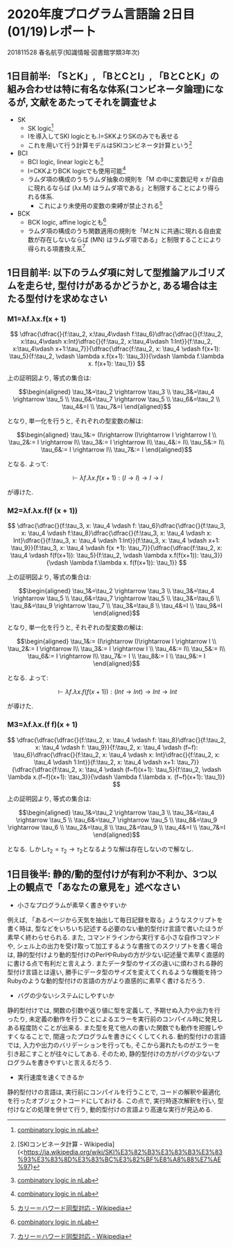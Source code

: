 # 2020年度プログラム言語論 2日目(01/19)レポート

201811528 春名航亨(知識情報‧図書館学類3年次)

## 1日目前半: 「SとK」, 「BとCとI」, 「BとCとK」の組み合わせは特に有名な体系(コンビネータ論理)になるが, 文献をあたってそれを調査せよ

- SK
  - SK logic[^1]
  - Iを導入してSKI logicとも.I=SKKよりSKのみでも表せる
  - これを用いて行う計算モデルはSKIコンビネータ計算という[^2]
- BCI
  - BCI logic, linear logicとも[^1]
  - I=CKKよりBCK logicでも使用可能[^1]
  - ラムダ項の構成のうちラムダ抽象の規則を「M の中に変数記号 x が自由に現れるならば (λx.M) はラムダ項である」と制限することにより得られる体系.
    - これにより未使用の変数の束縛が禁止される[^3]
- BCK
  - BCK logic, affine logicとも[^1]
  - ラムダ項の構成のうち関数適用の規則を「MとN に共通に現れる自由変数が存在しないならば (MN) はラムダ項である」と制限することにより得られる項書換え系[^3]

[^1]: [combinatory logic in nLab](https://ncatlab.org/nlab/show/combinatory+logic)
[^2]: [SKIコンビネータ計算 - Wikipedia](<https://ja.wikipedia.org/wiki/SKI%E3%82%B3%E3%83%B3%E3%83%93%E3%83%8D%E3%83%BC%E3%82%BF%E8%A8%88%E7%AE%97)
[^3]: [カリー＝ハワード同型対応 - Wikipedia](https://ja.wikipedia.org/wiki/%E3%82%AB%E3%83%AA%E3%83%BC%EF%BC%9D%E3%83%8F%E3%83%AF%E3%83%BC%E3%83%89%E5%90%8C%E5%9E%8B%E5%AF%BE%E5%BF%9C)

## 1日目前半: 以下のラムダ項に対して型推論アルゴリズムを走らせ, 型付けがあるかどうかと, ある場合は主たる型付けを求めなさい

### M1=λf.λx.f(x + 1)

$$
\dfrac{\dfrac{}{f:\tau_2, x:\tau_4\vdash f:\tau_6}\dfrac{\dfrac{}{f:\tau_2, x:\tau_4\vdash x:Int}\dfrac{}{f:\tau_2, x:\tau_4\vdash 1:Int}}{f:\tau_2, x:\tau_4\vdash x+1:\tau_7}}{\dfrac{\dfrac{f:\tau_2, x: \tau_4 \vdash f(x+1): \tau_5}{f:\tau_2, \vdash \lambda x.f(x+1): \tau_3}}{\vdash \lambda f.\lambda x. f(x+1): \tau_1}}
$$

上の証明図より, 等式の集合は:

$$\begin{aligned}
\tau_1&=\tau_2 \rightarrow \tau_3 \\
\tau_3&=\tau_4 \rightarrow \tau_5 \\
\tau_6&=\tau_7 \rightarrow \tau_5 \\
\tau_6&=\tau_2 \\
\tau_4&=I \\
\tau_7&=I
\end{aligned}$$

となり, 単一化を行うと, それぞれの型変数の解は:

$$\begin{aligned}
\tau_1&:= (I\rightarrow I)\rightarrow I \rightarrow I \\
\tau_2&:= I \rightarrow I\\
\tau_3&:= I \rightarrow I\\
\tau_4&:= I\\
\tau_5&:= I\\
\tau_6&:= I \rightarrow I\\
\tau_7&:= I
\end{aligned}$$

となる. よって:

$$
\vdash λf.λx.f(x + 1): (I\rightarrow I)\rightarrow I \rightarrow I
$$

が導けた.

### M2=λf.λx.f(f (x + 1))

$$
\dfrac{\dfrac{}{f:\tau_3, x: \tau_4 \vdash f: \tau_6}\dfrac{\dfrac{}{f:\tau_3, x: \tau_4 \vdash f:\tau_8}\dfrac{\dfrac{}{f:\tau_3, x: \tau_4 \vdash x: Int}\dfrac{}{f:\tau_3, x: \tau_4 \vdash 1:Int}}{f:\tau_3, x: \tau_4 \vdash x+1: \tau_9}}{f:\tau_3, x: \tau_4 \vdash f(x +1): \tau_7}}{\dfrac{\dfrac{f:\tau_2, x: \tau_4 \vdash f(f(x+1)): \tau_5}{f:\tau_2, \vdash \lambda x.f(f(x+1)): \tau_3}}{\vdash \lambda f.\lambda x. f(f(x+1)): \tau_1}}
$$

上の証明図より, 等式の集合は:

$$\begin{aligned}
\tau_1&=\tau_2 \rightarrow \tau_3 \\
\tau_3&=\tau_4 \rightarrow \tau_5 \\
\tau_6&=\tau_7 \rightarrow \tau_5 \\
\tau_3&=\tau_6 \\
\tau_8&=\tau_9 \rightarrow \tau_7 \\
\tau_3&=\tau_8 \\
\tau_4&=I \\
\tau_9&=I
\end{aligned}$$

となり, 単一化を行うと, それぞれの型変数の解は:

$$\begin{aligned}
\tau_1&:= (I\rightarrow I)\rightarrow I \rightarrow I \\
\tau_2&:= I \rightarrow I\\
\tau_3&:= I \rightarrow I \\
\tau_4&:= I\\
\tau_5&:= I\\
\tau_6&:= I \rightarrow I\\
\tau_7&:= I \\
\tau_8&:= I \\
\tau_9&:= I
\end{aligned}$$

となる. よって:

$$
\vdash λf.λx.f(f(x + 1)): (Int \rightarrow Int )\rightarrow Int  \rightarrow Int 
$$

が導けた.

### M3=λf.λx.(f f)(x + 1)

$$
\dfrac{\dfrac{\dfrac{}{f:\tau_2, x: \tau_4 \vdash f: \tau_8}\dfrac{}{f:\tau_2, x: \tau_4 \vdash f: \tau_9}}{f:\tau_2, x: \tau_4 \vdash (f~f): \tau_6}\dfrac{\dfrac{}{f:\tau_2, x: \tau_4 \vdash x: Int}\dfrac{}{f:\tau_2, x: \tau_4 \vdash 1:Int}}{f:\tau_2, x: \tau_4 \vdash x+1: \tau_7}}{\dfrac{\dfrac{f:\tau_2, x: \tau_4 \vdash (f~f)(x+1): \tau_5}{f:\tau_2, \vdash \lambda x.(f~f)(x+1): \tau_3}}{\vdash \lambda f.\lambda x. (f~f)(x+1): \tau_1}}
$$

上の証明図より, 等式の集合は:

$$\begin{aligned}
\tau_1&=\tau_2 \rightarrow \tau_3 \\
\tau_3&=\tau_4 \rightarrow \tau_5 \\
\tau_6&=\tau_7 \rightarrow \tau_5 \\
\tau_8&=\tau_9 \rightarrow \tau_6 \\
\tau_2&=\tau_8 \\
\tau_2&=\tau_9 \\
\tau_4&=I \\
\tau_7&=I
\end{aligned}$$

となる. しかし$\tau_2 = \tau_2\rightarrow \tau_2$となるような解は存在しないので解なし.

## 1日目後半: 静的/動的型付けが有利か不利か、3つ以上の観点で「あなたの意見を」述べなさい

- 小さなプログラムが素早く書きやすいか

例えば, 「あるページから天気を抽出して毎日記録を取る」ようなスクリプトを書く時は, 型などをいちいち記述する必要のない動的型付け言語で書いたほうが素早く終わらせられる. また, コマンドラインから実行する小さな自作コマンドや, シェル上の出力を受け取って加工するような書捨てのスクリプトを書く場合は, 静的型付けより動的型付けのPerlやRubyの方が少ない記述量で素早く直感的に書ける点で有利だと言えよう. またデータ型のサイズの違いに煩わされる静的型付け言語とは違い, 勝手にデータ型のサイズを変えてくれるような機能を持つRubyのような動的型付けの言語の方がより直感的に素早く書けるだろう.

- バグの少ないシステムにしやすいか

静的型付けでは, 関数の引数や返り値に型を定義して, 予期せぬ入力や出力を行ったり, 未定義の動作を行うことによるエラーを実行前のコンパイル時に発見しある程度防ぐことが出来る. また型を見て他人の書いた関数でも動作を把握しやすくなることで, 間違ったプログラムを書きにくくしてくれる. 動的型付けの言語では, 入力や出力のバリデーションを行っても, そこから漏れたものがエラーを引き起こすことが往々にしてある. そのため, 静的型付けの方がバグの少ないプログラムを書きやすいと言えるだろう.

- 実行速度を速くできるか

静的型付けの言語は, 実行前にコンパイルを行うことで, コードの解釈や最適化を行ったオブジェクトコードにしておける. この点で, 実行時逐次解釈を行い, 型付けなどの処理を併せて行う, 動的型付けの言語より高速な実行が見込める.

